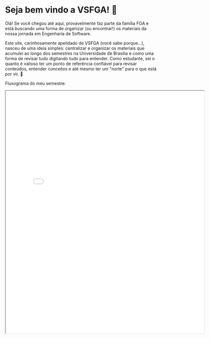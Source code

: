 # Seja bem vindo a VSFGA! 👋

Olá! Se você chegou até aqui, provavelmente faz parte da família FGA e está buscando uma forma de organizar (ou encontrar!) os materiais da nossa jornada em Engenharia de Software.

Este site, carinhosamente apelidado de VSFGA (você sabe porque...), nasceu de uma ideia simples: centralizar e organizar os materiais que acumulei ao longo dos semestres na Universidade de Brasília e como uma forma de revisar tudo digitando tudo para entender. Como estudante, sei o quanto é valioso ter um ponto de referência confiável para revisar conteúdos, entender conceitos e até mesmo ter um "norte" para o que está por vir. 🧭

Fluxograma do meu semestre:

<iframe src="images/fluxo_software.pdf" width="130%" height="800px">
    <p>Seu navegador não suporta iframes. Você pode <a href="images/fluxo_software.pdf">clicar aqui para baixar o PDF</a>.</p>
</iframe>
